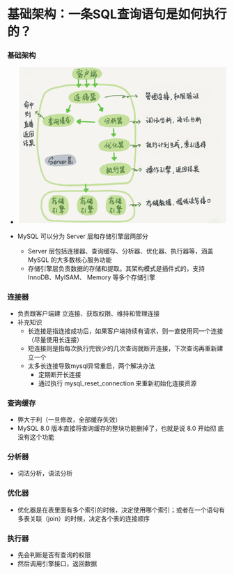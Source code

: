 # 基础架构：一条SQL查询语句是如何执行的？

### 基础架构

- ![MySQL逻辑架构图](MySQL逻辑架构图.PNG)

- MySQL 可以分为 Server 层和存储引擎层两部分
  -  Server 层包括连接器、查询缓存、分析器、优化器、执行器等，涵盖 MySQL 的大多数核心服务功能
  - 存储引擎层负责数据的存储和提取。其架构模式是插件式的，支持 InnoDB、MyISAM、 Memory 等多个存储引擎



### 连接器

- 负责跟客户端建 立连接、获取权限、维持和管理连接
- 补充知识
  - 长连接是指连接成功后，如果客户端持续有请求，则一直使用同一个连接（尽量使用长连接）
  - 短连接则是指每次执行完很少的几次查询就断开连接，下次查询再重新建立一个
  - 太多长连接导致mysql异常重启，两个解决办法
    - 定期断开长连接
    - 通过执行 mysql_reset_connection 来重新初始化连接资源



### 查询缓存

- 弊大于利（一旦修改，全部缓存失效）
- MySQL 8.0 版本直接将查询缓存的整块功能删掉了，也就是说 8.0 开始彻 底没有这个功能



### 分析器

- 词法分析，语法分析



### 优化器

- 优化器是在表里面有多个索引的时候，决定使用哪个索引；或者在一个语句有多表关联（join）的时候，决定各个表的连接顺序



### 执行器

- 先会判断是否有查询的权限
- 然后调用引擎接口，返回数据
